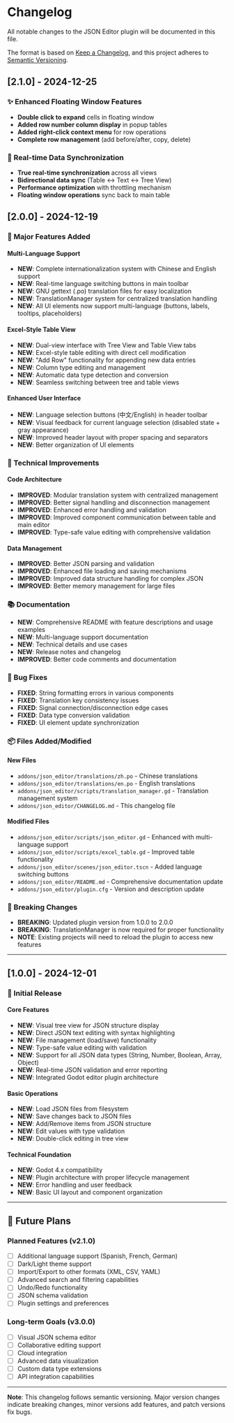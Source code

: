# Changelog

All notable changes to the JSON Editor plugin will be documented in this file.

The format is based on [Keep a Changelog](https://keepachangelog.com/en/1.0.0/),
and this project adheres to [Semantic Versioning](https://semver.org/spec/v2.0.0.html).

## [2.1.0] - 2024-12-25

### ✨ Enhanced Floating Window Features

- **Double click to expand** cells in floating window
- **Added row number column display** in popup tables
- **Added right-click context menu** for row operations
- **Complete row management** (add before/after, copy, delete)

### 🚀 Real-time Data Synchronization

- **True real-time synchronization** across all views
- **Bidirectional data sync** (Table ↔ Text ↔ Tree View)
- **Performance optimization** with throttling mechanism
- **Floating window operations** sync back to main table


## [2.0.0] - 2024-12-19

### 🎉 Major Features Added

#### Multi-Language Support

- **NEW**: Complete internationalization system with Chinese and English support
- **NEW**: Real-time language switching buttons in main toolbar
- **NEW**: GNU gettext (.po) translation files for easy localization
- **NEW**: TranslationManager system for centralized translation handling
- **NEW**: All UI elements now support multi-language (buttons, labels, tooltips, placeholders)

#### Excel-Style Table View

- **NEW**: Dual-view interface with Tree View and Table View tabs
- **NEW**: Excel-style table editing with direct cell modification
- **NEW**: "Add Row" functionality for appending new data entries
- **NEW**: Column type editing and management
- **NEW**: Automatic data type detection and conversion
- **NEW**: Seamless switching between tree and table views

#### Enhanced User Interface

- **NEW**: Language selection buttons (中文/English) in header toolbar
- **NEW**: Visual feedback for current language selection (disabled state + gray appearance)
- **NEW**: Improved header layout with proper spacing and separators
- **NEW**: Better organization of UI elements

### 🔧 Technical Improvements

#### Code Architecture

- **IMPROVED**: Modular translation system with centralized management
- **IMPROVED**: Better signal handling and disconnection management
- **IMPROVED**: Enhanced error handling and validation
- **IMPROVED**: Improved component communication between table and main editor
- **IMPROVED**: Type-safe value editing with comprehensive validation

#### Data Management

- **IMPROVED**: Better JSON parsing and validation
- **IMPROVED**: Enhanced file loading and saving mechanisms
- **IMPROVED**: Improved data structure handling for complex JSON
- **IMPROVED**: Better memory management for large files

### 📚 Documentation

- **NEW**: Comprehensive README with feature descriptions and usage examples
- **NEW**: Multi-language support documentation
- **NEW**: Technical details and use cases
- **NEW**: Release notes and changelog
- **IMPROVED**: Better code comments and documentation

### 🐛 Bug Fixes

- **FIXED**: String formatting errors in various components
- **FIXED**: Translation key consistency issues
- **FIXED**: Signal connection/disconnection edge cases
- **FIXED**: Data type conversion validation
- **FIXED**: UI element update synchronization

### 📦 Files Added/Modified

#### New Files

- `addons/json_editor/translations/zh.po` - Chinese translations
- `addons/json_editor/translations/en.po` - English translations
- `addons/json_editor/scripts/translation_manager.gd` - Translation management system
- `addons/json_editor/CHANGELOG.md` - This changelog file

#### Modified Files

- `addons/json_editor/scripts/json_editor.gd` - Enhanced with multi-language support
- `addons/json_editor/scripts/excel_table.gd` - Improved table functionality
- `addons/json_editor/scenes/json_editor.tscn` - Added language switching buttons
- `addons/json_editor/README.md` - Comprehensive documentation update
- `addons/json_editor/plugin.cfg` - Version and description update

### 🎯 Breaking Changes

- **BREAKING**: Updated plugin version from 1.0.0 to 2.0.0
- **BREAKING**: TranslationManager is now required for proper functionality
- **NOTE**: Existing projects will need to reload the plugin to access new features

---

## [1.0.0] - 2024-12-01

### 🎉 Initial Release

#### Core Features

- **NEW**: Visual tree view for JSON structure display
- **NEW**: Direct JSON text editing with syntax highlighting
- **NEW**: File management (load/save) functionality
- **NEW**: Type-safe value editing with validation
- **NEW**: Support for all JSON data types (String, Number, Boolean, Array, Object)
- **NEW**: Real-time JSON validation and error reporting
- **NEW**: Integrated Godot editor plugin architecture

#### Basic Operations

- **NEW**: Load JSON files from filesystem
- **NEW**: Save changes back to JSON files
- **NEW**: Add/Remove items from JSON structure
- **NEW**: Edit values with type validation
- **NEW**: Double-click editing in tree view

#### Technical Foundation

- **NEW**: Godot 4.x compatibility
- **NEW**: Plugin architecture with proper lifecycle management
- **NEW**: Error handling and user feedback
- **NEW**: Basic UI layout and component organization

---

## 🔮 Future Plans

### Planned Features (v2.1.0)

- [ ] Additional language support (Spanish, French, German)
- [ ] Dark/Light theme support
- [ ] Import/Export to other formats (XML, CSV, YAML)
- [ ] Advanced search and filtering capabilities
- [ ] Undo/Redo functionality
- [ ] JSON schema validation
- [ ] Plugin settings and preferences

### Long-term Goals (v3.0.0)

- [ ] Visual JSON schema editor
- [ ] Collaborative editing support
- [ ] Cloud integration
- [ ] Advanced data visualization
- [ ] Custom data type extensions
- [ ] API integration capabilities

---

**Note**: This changelog follows semantic versioning. Major version changes indicate breaking changes, minor versions add features, and patch versions fix bugs.
